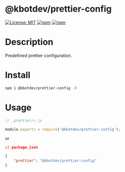 # @kbotdev/prettier-config

[![License: MIT](https://img.shields.io/badge/License-MIT-green.svg)](https://github.com/KBot-discord/Utilities/blob/main/LICENSE)
[![npm](https://img.shields.io/npm/v/@kbotdev/prettier-config?color=crimson&logo=npm&label=@kbotdev/prettier-config)](https://www.npmjs.com/package/@kbotdev/prettier-config)
[![npm](https://img.shields.io/npm/dt/@kbotdev/prettier-config?color=crimson&logo=npm)](https://www.npmjs.com/package/@kbotdev/prettier-config)

# Description

Predefined prettier configuration.

# Install

```bash
npm i @kbotdev/prettier-config -D
```

# Usage

```js
// .prettierrc.js

module.exports = require('@kbotdev/prettier-config');
```

or

```json
// package.json

{
	"prettier": "@kbotdev/prettier-config"
}
```
